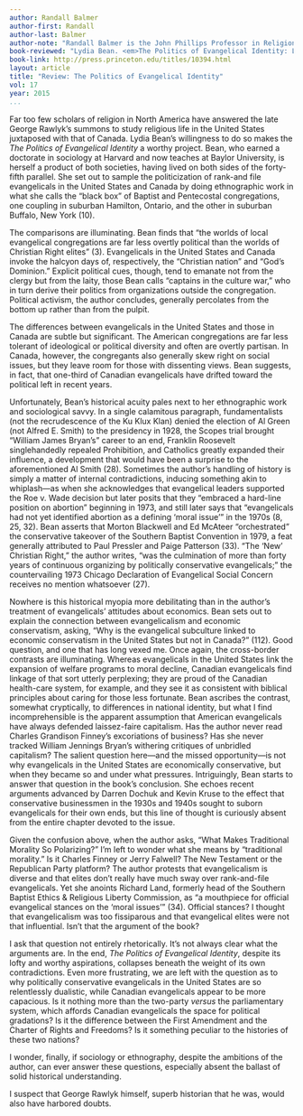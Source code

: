```yaml
---
author: Randall Balmer
author-first: Randall
author-last: Balmer
author-note: "Randall Balmer is the John Phillips Professor in Religion and Chair of the Department of Religion at Dartmouth College."
book-reviewed: "Lydia Bean. <em>The Politics of Evangelical Identity: Local Churches and Partisan Divides in the United States and Canada</em>. Princeton, NJ: Princeton University Press, 2014. 336 pp. ISBN: 978-0-691-16130-3."
book-link: http://press.princeton.edu/titles/10394.html
layout: article
title: "Review: The Politics of Evangelical Identity"
vol: 17
year: 2015
...
```


Far too few scholars of religion in North America have answered the late George Rawlyk’s summons to study religious life in the United States juxtaposed with that of Canada. Lydia Bean’s willingness to do so makes the *The Politics of Evangelical Identity* a worthy project. Bean, who earned a doctorate in sociology at Harvard and now teaches at Baylor University, is herself a product of both societies, having lived on both sides of the forty-fifth parallel. She set out to sample the politicization of rank-and file evangelicals in the United States and Canada by doing ethnographic work in what she calls the “black box” of Baptist and Pentecostal congregations, one coupling in suburban Hamilton, Ontario, and the other in suburban Buffalo, New York (10).

The comparisons are illuminating. Bean finds that “the worlds of local evangelical congregations are far less overtly political than the worlds of Christian Right elites” (3). Evangelicals in the United States and Canada invoke the halcyon days of, respectively, the “Christian nation” and “God’s Dominion.” Explicit political cues, though, tend to emanate not from the clergy but from the laity, those Bean calls “captains in the culture war,” who in turn derive their politics from organizations outside the congregation. Political activism, the author concludes, generally percolates from the bottom up rather than from the pulpit.

The differences between evangelicals in the United States and those in Canada are subtle but significant. The American congregations are far less tolerant of ideological or political diversity and often are overtly partisan. In Canada, however, the congregants also generally skew right on social issues, but they leave room for those with dissenting views. Bean suggests, in fact, that one-third of Canadian evangelicals have drifted toward the political left in recent years.

Unfortunately, Bean’s historical acuity pales next to her ethnographic work and sociological savvy. In a single calamitous paragraph, fundamentalists (not the recrudescence of the Ku Klux Klan) denied the election of Al Green (not Alfred E. Smith) to the presidency in 1928, the Scopes trial brought “William James Bryan’s” career to an end, Franklin Roosevelt singlehandedly repealed Prohibition, and Catholics greatly expanded their influence, a development that would have been a surprise to the aforementioned Al Smith (28). Sometimes the author’s handling of history is simply a matter of internal contradictions, inducing something akin to whiplash—as when she acknowledges that evangelical leaders supported the Roe v. Wade decision but later posits that they “embraced a hard-line position on abortion” beginning in 1973, and still later says that “evangelicals had not yet identified abortion as a defining ‘moral issue’” in the 1970s (8, 25, 32). Bean asserts that Morton Blackwell and Ed McAteer “orchestrated” the conservative takeover of the Southern Baptist Convention in 1979, a feat generally attributed to Paul Pressler and Paige Patterson (33). “The ‘New’ Christian Right,” the author writes, “was the culmination of more than forty years of continuous organizing by politically conservative evangelicals;” the countervailing 1973 Chicago Declaration of Evangelical Social Concern receives no mention whatsoever (27).

Nowhere is this historical myopia more debilitating than in the author’s treatment of evangelicals’ attitudes about economics. Bean sets out to explain the connection between evangelicalism and economic conservatism, asking, “Why is the evangelical subculture linked to economic conservatism in the United States but not in Canada?” (112). Good question, and one that has long vexed me. Once again, the cross-border contrasts are illuminating. Whereas evangelicals in the United States link the expansion of welfare programs to moral decline, Canadian evangelicals find linkage of that sort utterly perplexing; they are proud of the Canadian health-care system, for example, and they see it as consistent with biblical principles about caring for those less fortunate. Bean ascribes the contrast, somewhat cryptically, to differences in national identity, but what I find incomprehensible is the apparent assumption that American evangelicals have always defended laissez-faire capitalism. Has the author never read Charles
Grandison Finney’s excoriations of business? Has she never tracked William Jennings Bryan’s withering critiques of unbridled capitalism? The salient question here—and the missed opportunity—is not why evangelicals in the United States are economically conservative, but when they became so and under what pressures. Intriguingly, Bean starts to answer that question in the book’s conclusion. She echoes recent arguments advanced by Darren Dochuk and Kevin Kruse to the effect that conservative businessmen in the 1930s and 1940s sought to suborn evangelicals for their own ends, but this line of thought is curiously absent from the entire chapter devoted to the issue.

Given the confusion above, when the author asks, “What Makes Traditional Morality So Polarizing?” I’m left to wonder what she means by “traditional morality.” Is it Charles Finney or Jerry Falwell? The New Testament or the Republican Party platform? The author protests that evangelicalism is diverse and that elites don’t really have much sway over rank-and-file evangelicals. Yet she anoints Richard Land, formerly head of the Southern Baptist Ethics & Religious Liberty Commission, as “a mouthpiece for official evangelical stances on the ‘moral issues’” (34). Official stances? I thought that evangelicalism was too fissiparous and that evangelical elites were not that influential. Isn’t that the argument of the book?

I ask that question not entirely rhetorically. It’s not always clear what the arguments are. In the end, *The Politics of Evangelical Identity*, despite its lofty and worthy aspirations, collapses beneath the weight of its own contradictions. Even more frustrating, we are left with the question as to why politically conservative evangelicals in the United States are so relentlessly dualistic, while Canadian evangelicals appear to be more capacious. Is it nothing more than the two-party *versus* the parliamentary system, which affords Canadian evangelicals the space for political gradations? Is it the difference between the First Amendment and the Charter of Rights and Freedoms? Is it something peculiar to the histories of these two nations?

I wonder, finally, if sociology or ethnography, despite the ambitions of the author, can ever answer these questions, especially absent the ballast of solid historical understanding.

I suspect that George Rawlyk himself, superb historian that he was, would also have harbored doubts.
